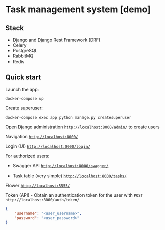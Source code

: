 # Task management system [demo]

## Stack

 - Django and Django Rest Framework (DRF)
 - Celery
 - PostgreSQL
 - RabbitMQ
 - Redis

## Quick start

Launch the app:
```shell
docker-compose up
```
Create superuser:
```shell
docker-compose exec app python manage.py createsuperuser
```
Open Django administration [`http://localhost:8000/admin/`](http://localhost:8000/admin/) to create users

Navigation [`http://localhost:8000/`](http://localhost:8000/)

Login (UI) [`http://localhost:8000/login/`](http://localhost:8000/login/)

For authorized users:
 - Swagger API [`http://localhost:8000/swagger/`](http://localhost:8000/swagger/)

 - Task table (very simple) [`http://localhost:8000/tasks/`](http://localhost:8000/tasks/)


Flower [`http://localhost:5555/`](http://localhost:5555/)


Token (API) - Obtain an authentication token for the user with `POST` `http://localhost:8000/auth/token/`
```json
{
    "username": "<user_username>",
    "password": "<user_password>"
}
```
